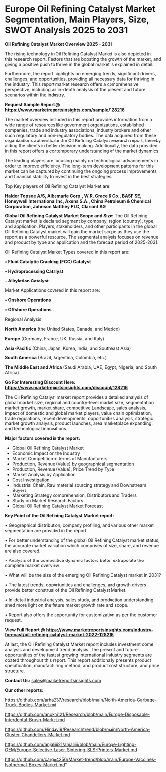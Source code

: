 # Europe Oil Refining Catalyst Market Segmentation, Main Players, Size, SWOT Analysis 2025 to 2031

<Strong> Oil Refining Catalyst Market Overview 2025 - 2031</strong>

The rising technology in Oil Refining Catalyst Market is also depicted in this research report. Factors that are boosting the growth of the market, and giving a positive push to thrive in the global market is explained in detail.

Furthermore, the report highlights on emerging trends, significant drivers, challenges, and opportunities, providing all necessary data for thriving in the industry. This report market research offers a comprehensive perspective, including an in-depth analysis of the present and future scenarios within the industry.

<strong>Request Sample Report @ <a href=https://www.marketreportsinsights.com/sample/128216>https://www.marketreportsinsights.com/sample/128216</a></strong>

The market overview included in this report provides information from a wide range of resources like government organizations, established companies, trade and industry associations, industry brokers and other such regulatory and non-regulatory bodies. The data acquired from these organizations authenticate the Oil Refining Catalyst research report, thereby aiding the clients in better decision making. Additionally, the data provided in this report offers a contemporary understanding of the market dynamics.

The leading players are focusing mainly on technological advancements in order to improve efficiency. The long-term development patterns for this market can be captured by continuing the ongoing process improvements and financial stability to invest in the best strategies.

Top Key players of Oil Refining Catalyst Market are:

<strong>Haldor Topsoe A/S, Albemarle Corp., W.R. Grace & Co., BASF SE, Honeywell International Inc, Axens S.A., China Petroleum & Chemical Corporation, Johnson Matthey PLC, Clariant AG</strong>

<strong><b>Global Oil Refining Catalyst Market Scope and Size:</b></strong>
The Oil Refining Catalyst market is declared segment by company, region (country), type, and application. Players, stakeholders, and other participants in the global Oil Refining Catalyst market will gain the market scope as they use the report as a powerful resource. The segmental analysis focuses on revenue and product by type and application and the forecast period of 2025-2031.

Oil Refining Catalyst Market Types covered in this report are:

<strong>• Fluid Catalytic Cracking (FCC) Catalyst

• Hydroprocessing Catalyst

• Alkylation Catalyst</strong>

Market Applications covered in this report are:

<strong>• Onshore Operations

• Offshore Operations</strong> 

Regional Analysis

<strong>North America</strong> (the United States, Canada, and Mexico)

<strong>Europe</strong> (Germany, France, UK, Russia, and Italy)

<strong>Asia-Pacific</strong> (China, Japan, Korea, India, and Southeast Asia)

<strong>South America</strong> (Brazil, Argentina, Colombia, etc.)

<strong>The Middle East and Africa</strong> (Saudi Arabia, UAE, Egypt, Nigeria, and South Africa)

<strong>Go For Interesting Discount Here: <a href=https://www.marketreportsinsights.com/discount/128216>https://www.marketreportsinsights.com/discount/128216</a></strong>

The Oil Refining Catalyst market report provides a detailed analysis of global market size, regional and country-level market size, segmentation market growth, market share, competitive Landscape, sales analysis, impact of domestic and global market players, value chain optimization, trade regulations, recent developments, opportunities analysis, strategic market growth analysis, product launches, area marketplace expanding, and technological innovations.

<strong><b>Major factors covered in the report:</b></strong>
<ul>
  <li>Global Oil Refining Catalyst Market </li>
  <li>Economic Impact on the Industry</li>
  <li>Market Competition in terms of Manufacturers</li>
  <li>Production, Revenue (Value) by geographical segmentation</li>
  <li>Production, Revenue (Value), Price Trend by Type</li>
  <li>Market Analysis by Application</li>
  <li>Cost Investigation</li>
  <li>Industrial Chain, Raw material sourcing strategy and Downstream Buyers</li>
  <li>Marketing Strategy comprehension, Distributors and Traders</li>
  <li>Study on Market Research Factors</li>
  <li>Global Oil Refining Catalyst Market Forecast</li>
</ul>

<strong><b>Key Point of the Oil Refining Catalyst Market report:</b></strong>

• Geographical distribution, company profiling, and various other market segmentation are provided in the report.

• For better understanding of the global Oil Refining Catalyst market status, the accurate market valuation which comprises of size, share, and revenue are also covered.

• Analysis of the competitive dynamic factors better extrapolate the complete market overview

• What will be the size of the emerging Oil Refining Catalyst market in 2031?

• The latest trends, opportunities and challenges, and growth drivers provide better construal of the Oil Refining Catalyst Market.

• In-detail industrial analysis, sales study, and production understanding shed more light on the future market growth rate and scope.

• Report also offers the opportunity for customization as per the customer request.

<strong><b>View Full Report @ <a href=https://www.marketreportsinsights.com/industry-forecast/oil-refining-catalyst-market-2022-128216>https://www.marketreportsinsights.com/industry-forecast/oil-refining-catalyst-market-2022-128216</a></b></strong>


At last, the Oil Refining Catalyst Market report includes investment come analysis and development trend analysis. The present and future opportunities of the fastest growing international industry segments are coated throughout this report. This report additionally presents product specification, manufacturing method, and product cost structure, and price structure.

<strong>Contact Us:</strong>
sales@marketreportsinsights.com

<strong>Our other reports:</strong>

<a href=https://github.com/arha237/research/blob/main/North-America-Garbage-Truck-Bodies-Market.md>https://github.com/arha237/research/blob/main/North-America-Garbage-Truck-Bodies-Market.md</a>

<a href=https://github.com/anokhi121/Research/blob/main/Europe-Disposable-Interdental-Brush-Market.md>https://github.com/anokhi121/Research/blob/main/Europe-Disposable-Interdental-Brush-Market.md</a>

<a href=https://github.com/Hindavi9/Researchtrend/blob/main/North-America-Cluster-Chandeliers-Market.md>https://github.com/Hindavi9/Researchtrend/blob/main/North-America-Cluster-Chandeliers-Market.md</a>

<a href=https://github.com/anjaliiii21/anjaliiii/blob/main/Europe-Lighting-OEM/Europe-Selective-Laser-Sintering-SLS-Printers-Market.md>https://github.com/anjaliiii21/anjaliiii/blob/main/Europe-Lighting-OEM/Europe-Selective-Laser-Sintering-SLS-Printers-Market.md</a>

<a href=https://github.com/cargo4256/Market-trend/blob/main/Europe-Vaccines-Isothermal-Boxes-Market.md>https://github.com/cargo4256/Market-trend/blob/main/Europe-Vaccines-Isothermal-Boxes-Market.md</a>"
